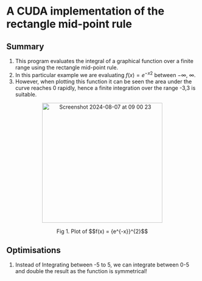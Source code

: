 # A CUDA implementation of the rectangle mid-point rule

## Summary
1. This program evaluates the integral of a graphical function over a finite range using the rectangle mid-point rule.
2. In this particular example we are evaluating $f(x) = {e^{-x}}^{2}$ between −∞, ∞.
3. However, when plotting this function it can be seen the area under the curve reaches 0 rapidly, hence a finite integration over the range -3,3 is suitable.

<p align="center">
   <img width="316" alt="Screenshot 2024-08-07 at 09 00 23" src="https://github.com/user-attachments/assets/bcf42290-183c-4e29-8d3e-4da6a9a0f67b">
</p>

<p align="center">
Fig 1. Plot of $$f(x) = {e^{-x}}^{2}$$
</p>


## Optimisations
1. Instead of Integrating between -5 to 5, we can integrate between 0-5 and double the result as the function is symmetrical!
   
